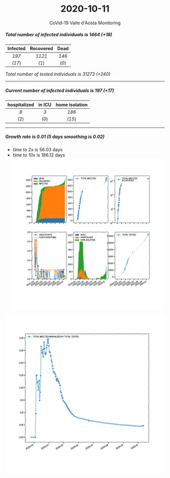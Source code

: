 <div align='center'>

# 2020-10-11
CoVid-19 Valle d'Aosta Monitoring
</div>

##### Total number of infected individuals is 1464 (+18)
Infected | Recovered | Dead
:---: | :---: | :---:
*197* | *1121* | *146*
*(17*) | *(1*) | (*0*)

*Total number of tested individuals is 31273 (+240)*
***
##### Current number of infected individuals is 197 (+17)
hospitalized | in ICU | home isolation
:---: | :---: | :---:
*8* |*3* |*186*
*(2*) |*(0*) |*(15*)
***
##### Growth rate is 0.01 (5 days smoothing is 0.02)
- *time to 2x* is 56.03 days
- *time to 10x* is 186.12 days
![stats][stats]

![infected_normalized][infected_normalized]

[stats]: stats_Valled'Aosta.png
[infected_normalized]: infected_normalized_Valled'Aosta.png
